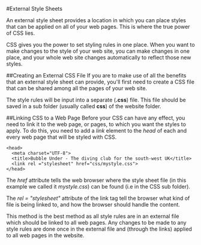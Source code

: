#External Style Sheets

An external style sheet provides a location in which you can place styles that can be applied
on all of your web pages. This is where the true power of CSS lies.

CSS gives you the power to set styling rules in one place. When you want to make changes to the style of
your web site, you can make changes in one place, and your whole web site changes automatically to reflect those new styles.

##Creating an External CSS File
If you are to make use of all the benefits that an external style sheet can provide, you'll
first need to create a CSS file that can be shared among all the pages of your web site.

The style rules will be input into a separate (**.css**) file. This file should be saved in a sub folder (usually called **css**) of the website folder.

##Linking CSS to a Web Page
Before your CSS can have any effect, you need to link it to the web page, or pages, to which you want the styles to
apply. To do this, you need to add a *link* element to the *head* of each and every web page that will be
styled with CSS.
~~~
<head>
  <meta charset="UTF-8">
  <title>Bubble Under - The diving club for the south-west UK</title>
  <link rel ="stylesheet" href="css/mystyle.css">
</head>
~~~
The *href* attribute tells the web browser where the style sheet file (in this example we called it *mystyle.css*) can be found (i.e in the CSS sub folder).

The *rel = &quot;stylesheet&quot;*  attribute of the link tag tell the browser what kind of file is being linked to, and
how the browser should handle the content.

This method is the best method as all style rules are in an external file which should be linked to all web pages. Any changes to be made to any style rules
are done once in the external file and (through the links) applied to all web pages in the website.

